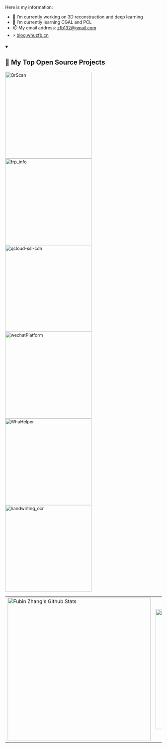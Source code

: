 Here is my information:
- 🔭 I’m currently working on 3D reconstruction and deep learning
- 🌱 I’m currently learning CGAL and PCL
- 📫 My email address: zfb132@gmail.com
- ⚡ [blog.whuzfb.cn](https://blog.whuzfb.cn/)

<details open> 
  <summary><h2>📘 My Top Open Source Projects</h2></summary>
  <p align="left">
    <a href="https://github.com/zfb132/QrScan"><img width="278" src="https://denvercoder1-github-readme-stats.vercel.app/api/pin/?username=zfb132&theme=react&repo=QrScan" alt="QrScan"></a>
    <a href="https://github.com/zfb132/frp_info"><img width="278" src="https://denvercoder1-github-readme-stats.vercel.app/api/pin/?username=zfb132&theme=react&repo=frp_info" alt="frp_info"></a>
    <a href="https://github.com/zfb132/qcloud-ssl-cdn"><img width="278" src="https://denvercoder1-github-readme-stats.vercel.app/api/pin/?username=zfb132&theme=react&repo=qcloud-ssl-cdn" alt="qcloud-ssl-cdn"></a>
    <a href="https://github.com/zfb132/wechatPlatform"><img width="278" src="https://denvercoder1-github-readme-stats.vercel.app/api/pin/?username=zfb132&theme=react&repo=wechatPlatform" alt="wechatPlatform"></a>
    <a href="https://github.com/zfb132/WhuHelper"><img width="278" src="https://denvercoder1-github-readme-stats.vercel.app/api/pin/?username=zfb132&theme=react&repo=WhuHelper" alt="WhuHelper"></a>
    <a href="https://github.com/zfb132/handwriting_ocr"><img width="278" src="https://denvercoder1-github-readme-stats.vercel.app/api/pin/?username=zfb132&theme=react&repo=handwriting_ocr" alt="handwriting_ocr"></a>
  </p>
</details>

<p align="left">
  <table>
  <tr>
    <td><a href="https://github.com/zfb132"><img width="460" src="https://github-readme-stats.zfb132.vercel.app/api?username=zfb132" alt="Fubin Zhang's Github Stats"></a></td>
    <td><a href="https://github.com/zfb132"><img width="384" src="https://github-readme-stats.zfb132.vercel.app/api/top-langs/?username=zfb132&layout=compact&langs_count=6" alt="Fubin Zhang's Top Langs"></a></td>
  </tr>
</p>
